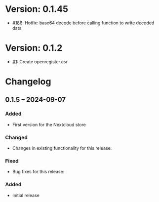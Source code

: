# Version: 0.1.45

* [#186](https://github.com/ConductionNL/openregister/pull/186): Hotfix: base64 decode before calling function to write decoded data


# Version: 0.1.2

* [#1](https://github.com/ConductionNL/openregister/pull/1): Create openregister.csr

# Changelog

## 0.1.5 – 2024-09-07
### Added
- First version for the Nextcloud store

### Changed
- Changes in existing functionality for this release:

### Fixed
- Bug fixes for this release:

### Added
- Initial release

